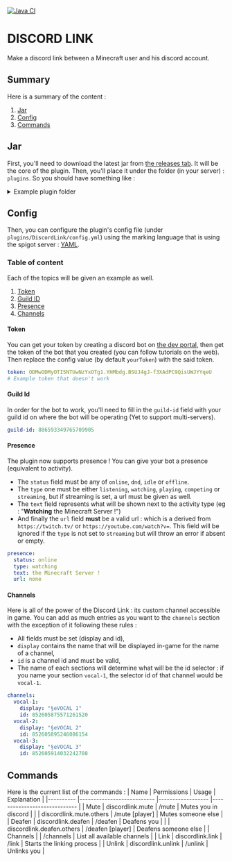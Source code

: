 [![Java CI](https://github.com/Lygaen/DiscordLink/actions/workflows/main.yml/badge.svg)](https://github.com/Lygaen/DiscordLink/actions/workflows/main.yml)
# DISCORD LINK
Make a discord link between a Minecraft user and his discord account.

## Summary
Here is a summary of the content :
1. [Jar](https://github.com/Lygaen/DiscordLink#jar)
2. [Config](https://github.com/Lygaen/DiscordLink#config)
3. [Commands](https://github.com/Lygaen/DiscordLink#commands)

## Jar
First, you'll need to download the latest jar from [the releases tab](https://github.com/Lygaen/DiscordLink/releases).
It will be the core of the plugin. Then, you'll place it under the folder (in your server) : `plugins`.
So you should have something like :
<details>
    <summary>Example plugin folder</summary>
    <pre>
    │
    ├───plugins
    │   │   DiscordLink.jar
    │   │
    │   ├───bStats
    │   │       config.yml
    │   │
    │   └───DiscordLink
    │           config.yml
    </pre>
</details>

## Config
Then, you can configure the plugin's config file 
(under `plugins/DiscordLink/config.yml`) using the marking language that
is using the spigot server : [YAML](https://fr.wikipedia.org/wiki/YAML).

### Table of content
Each of the topics will be given an example as well.
1. [Token](https://github.com/Lygaen/DiscordLink#token)
2. [Guild ID](https://github.com/Lygaen/DiscordLink#guild-id)
3. [Presence](https://github.com/Lygaen/DiscordLink#presence)
4. [Channels](https://github.com/Lygaen/DiscordLink#channels)

#### Token
You can get your token by creating a discord bot on [the dev portal](https://discord.com/developers/applications),
then get the token of the bot that you created (you can follow tutorials on the web).
<br>
Then replace the config value (by default `yourToken`) with the said token.
```yaml
token: ODMwODMyOTI5NTUwNzYxOTg1.YHMbdg.BSUJ4gJ-f3XAdPC9QisUWJYYqeU
# Example token that doesn't work
```

#### Guild Id
In order for the bot to work, you'll need to fill in the `guild-id` field with your
guild id on where the bot will be operating (Yet to support multi-servers).
```yaml
guild-id: 886593349765709905
```

#### Presence
The plugin now supports presence ! You can give your bot a presence (equivalent to activity).
- The `status` field must be any of `online`, `dnd`, `idle` or `offline`.
- The `type` one must be either `listening`, `watching`, `playing`, `competing` or `streaming`, but
if streaming is set, a url must be given as well.
- The `text` field represents what will be shown next to the activity type 
(eg : "**Watching** the Minecraft Server !")
- And finally the `url` field **must** be a valid url : which is a derived from 
`https://twitch.tv/` or `https://youtube.com/watch?v=`. This field will be ignored 
if the `type` is not set to `streaming` but will throw an error if absent or empty.
```yaml
presence:
  status: online
  type: watching
  text: the Minecraft Server !
  url: none
```

#### Channels
Here is all of the power of the Discord Link : its custom channel accessible in game.
You can add as much entries as you want to the `channels` section with the exception
of it following these rules :
- All fields must be set (display and id),
- `display` contains the name that will be displayed in-game for the name of a channel,
- `id` is a channel id and must be valid,
- The name of each sections will determine what will be the id selector : if you name
your section `vocal-1`, the selector id of that channel would be `vocal-1`.
```yaml
channels:
  vocal-1:
    display: "§eVOCAL 1"
    id: 852605875571261520
  vocal-2:
    display: "§eVOCAL 2"
    id: 852605895246086154
  vocal-3:
    display: "§eVOCAL 3"
    id: 852605914032242708
```
## Commands
Here is the current list of the commands :
| Name     	| Permissions               	| Usage            	| Explanation                 	|
|----------	|---------------------------	|------------------	|-----------------------------	|
| Mute     	| discordlink.mute          	| /mute            	| Mutes you in discord        	|
|          	| discordlink.mute.others   	| /mute [player]   	| Mutes someone else          	|
| Deafen   	| discordlink.deafen        	| /deafen          	| Deafens you                 	|
|          	| discordlink.deafen.others 	| /deafen [player] 	| Deafens someone else        	|
| Channels 	|                           	| /channels        	| List all available channels 	|
| Link     	| discordlink.link          	| /link            	| Starts the linking process  	|
| Unlink   	| discordlink.unlink        	| /unlink          	| Unlinks you                 	|
